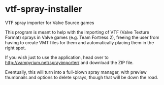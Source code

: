 vtf-spray-installer
===================

VTF spray importer for Valve Source games

This program is meant to help with the importing of VTF (Valve Texture Format) sprays in Valve games (e.g. Team Fortress
2), freeing the user from having to create VMT files for them and automatically placing them in the right spot.

If you wish just to use the application, head over to http://vampyrium.net/sprayimporter/ and download the ZIP file.

Eventually, this will turn into a full-blown spray manager, with preview thumbnails and options to delete sprays, though
that will be down the road.
